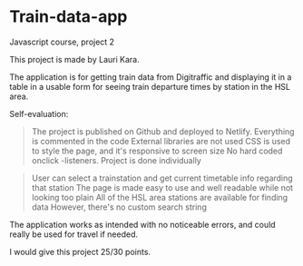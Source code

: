 # Train-data-app
Javascript course, project 2

This project is made by Lauri Kara.

The application is for getting train data from Digitraffic and displaying it in a table in a usable form for seeing train departure times by station in the HSL area.

Self-evaluation:

>The project is published on Github and deployed to Netlify.
>Everything is commented in the code
>External libraries are not used
>CSS is used to style the page, and it's responsive to screen size
>No hard coded onclick -listeners.
>Project is done individually

>User can select a trainstation and get current timetable info regarding that station
>The page is made easy to use and well readable while not looking too plain
>All of the HSL area stations are available for finding data
>However, there's no custom search string

The application works as intended with no noticeable errors, and could really be used for travel if needed.
    
I would give this project 25/30 points.
